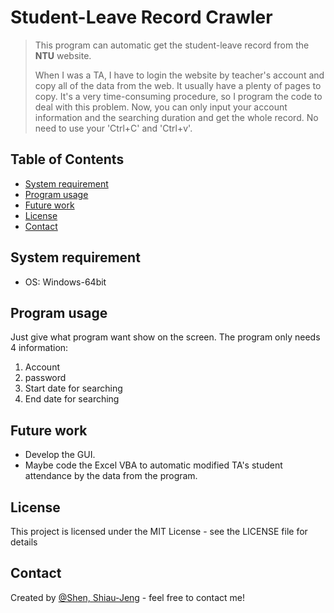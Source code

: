 # Student-Leave Record Crawler
> This program can automatic get the student-leave record from the **NTU** website.  
>   
> When I was a TA, I have to login the website by teacher's account and copy 
> all of the data from the web. It usually have a plenty of pages to copy. It's 
> a very time-consuming procedure, so I program the code to deal with this problem.
> Now, you can only input your account information and the searching duration 
> and get the whole record. No need to use your 'Ctrl+C' and 'Ctrl+v'.

## Table of Contents
* [System requirement](#system-requirement)
* [Program usage](#program-usage)
* [Future work](#future-work)
* [License](#license)
* [Contact](#contact)

## System requirement
* OS: Windows-64bit

## Program usage
Just give what program want show on the screen. The program only needs 4 information:
1. Account 
2. password
3. Start date for searching
4. End date for searching

## Future work
* Develop the GUI.
* Maybe code the Excel VBA to automatic modified TA's student attendance by 
  the data from the program.

## License
This project is licensed under the MIT License - see the LICENSE file for details

## Contact
Created by [@Shen, Shiau-Jeng](https://www.facebook.com/profile.php?id=100002730226702) - feel free to contact me!